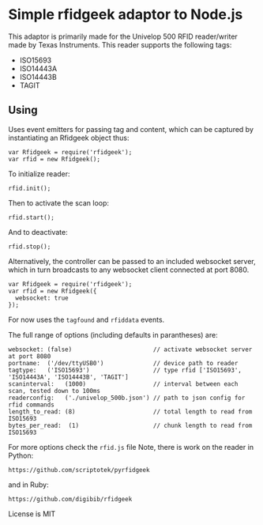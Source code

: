 # Simple rfidgeek adaptor to Node.js
This adaptor is primarily made for the Univelop 500 RFID reader/writer made by Texas Instruments.
This reader supports the following tags:

* ISO15693
* ISO14443A
* ISO14443B
* TAGIT

## Using

Uses event emitters for passing tag and content, which can be captured by
instantiating an Rfidgeek object thus:

```
var Rfidgeek = require('rfidgeek'); 
var rfid = new Rfidgeek();
```

To initialize reader:

```rfid.init();```

Then to activate the scan loop:

```rfid.start();```

And to deactivate:

```rfid.stop();```


Alternatively, the controller can be passed to an included websocket server, which 
in turn broadcasts to any websocket client connected at port 8080. 

```
var Rfidgeek = require('rfidgeek'); 
var rfid = new Rfidgeek({
  websocket: true
});

```

For now uses the `tagfound` and `rfiddata` events.

The full range of options (including defaults in parantheses) are:

```
websocket: (false)                       // activate websocket server at port 8080
portname:  ('/dev/ttyUSB0')              // device path to reader
tagtype:   ('ISO15693')                  // type rfid ['ISO15693', 'ISO14443A', 'ISO14443B', 'TAGIT']
scaninterval:   (1000)                   // interval between each scan, tested down to 100ms
readerconfig:   ('./univelop_500b.json') // path to json config for rfid commands
length_to_read: (8)                      // total length to read from ISO15693
bytes_per_read:  (1)                     // chunk length to read from ISO15693
```

For more options check the `rfid.js` file
Note, there is work on the reader in Python:

    https://github.com/scriptotek/pyrfidgeek
    
and in Ruby:

    https://github.com/digibib/rfidgeek

License is MIT
